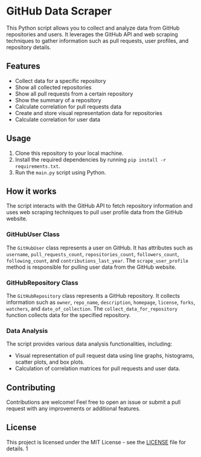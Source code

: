 # GitHub Data Scraper

This Python script allows you to collect and analyze data from GitHub repositories and users. It leverages the GitHub API and web scraping techniques to gather information such as pull requests, user profiles, and repository details.

## Features

- Collect data for a specific repository
- Show all collected repositories
- Show all pull requests from a certain repository
- Show the summary of a repository
- Calculate correlation for pull requests data
- Create and store visual representation data for repositories
- Calculate correlation for user data

## Usage

1. Clone this repository to your local machine.
2. Install the required dependencies by running `pip install -r requirements.txt`.
3. Run the `main.py` script using Python.

## How it works

The script interacts with the GitHub API to fetch repository information and uses web scraping techniques to pull user profile data from the GitHub website.

### GitHubUser Class

The `GitHubUser` class represents a user on GitHub. It has attributes such as `username`, `pull_requests_count`, `repositories_count`, `followers_count`, `following_count`, and `contributions_last_year`. The `scrape_user_profile` method is responsible for pulling user data from the GitHub website.

### GitHubRepository Class

The `GitHubRepository` class represents a GitHub repository. It collects information such as `owner`, `repo_name`, `description`, `homepage`, `license`, `forks`, `watchers`, and `date_of_collection`. The `collect_data_for_repository` function collects data for the specified repository.

### Data Analysis

The script provides various data analysis functionalities, including:

- Visual representation of pull request data using line graphs, histograms, scatter plots, and box plots.
- Calculation of correlation matrices for pull requests and user data.

## Contributing

Contributions are welcome! Feel free to open an issue or submit a pull request with any improvements or additional features.

## License

This project is licensed under the MIT License - see the [LICENSE](LICENSE) file for details.
1
